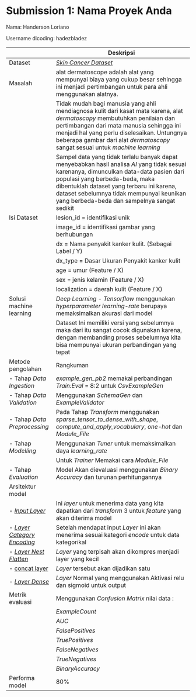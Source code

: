 # Submission 1: Nama Proyek Anda
Nama: Handerson Loriano

Username dicoding: hadezbladez

| | Deskripsi |
| ----------- | ----------- |
| Dataset | [*Skin Cancer Dataset*](https://www.kaggle.com/datasets/farjanakabirsamanta/skin-cancer-dataset) |
| Masalah | alat dermatoscope adalah alat yang mempunyai biaya yang cukup besar sehingga ini menjadi pertimbangan untuk para ahli menggunakan alatnya.|
||Tidak mudah bagi manusia yang ahli mendiagnosa kulit dari kasat mata karena, alat *dermatoscopy* membutuhkan penilaian dan pertimbangan dari mata manusia sehingga ini menjadi hal yang perlu diselesaikan. Untungnya beberapa gambar dari alat *dermatoscopy* sangat sesuai untuk *machine learning*
||Sampel data yang tidak terlalu banyak dapat menyebabkan hasil analisa *AI* yang tidak sesuai karenanya, dimunculkan data-data pasien dari populasi yang berbeda-beda, maka dibentuklah dataset yang terbaru ini karena, dataset sebelumnya tidak mempunyai keunikan yang berbeda-beda dan sampelnya sangat sedikit
|Isi Dataset|lesion_id = identifikasi unik
||image_id = identifikasi gambar yang berhubungan
||dx = Nama penyakit kanker kulit. (Sebagai Label / Y)
||dx_type = Dasar Ukuran Penyakit kanker kulit
||age = umur (Feature / X)
||sex = jenis kelamin (Feature / X)
||localization = daerah kulit (Feature / X)
| Solusi machine learning | *Deep Learning - Tensorflow* menggunakan *hyperparameter* *learning-rate* berupaya memaksimalkan akurasi dari model|
|| Dataset Ini memiliki versi yang sebelumnya maka dari itu sangat cocok digunakan karena, dengan membanding proses sebelumnya kita bisa mempunyai ukuran perbandingan yang tepat
| Metode pengolahan | Rangkuman |
| - Tahap *Data Ingestion*| *example_gen_pb2* memakai perbandingan *Train:Eval* = 8:2 untuk *CsvExampleGen*
| - Tahap *Data Validation*| Menggunakan *SchemaGen* dan *ExampleValidator*
| - Tahap *Data Preprocessing*|Pada Tahap *Transform* menggunakan *sparse_tensor_to_dense_with_shape*, *compute_and_apply_vocabulary*, *one-hot* dan *Module_File*
| - Tahap *Modelling*| Menggunakan *Tuner* untuk memaksimalkan daya *learning_rate*
||Untuk *Trainer* Memakai cara *Module_File* 
|- Tahap *Evaluation*| Model Akan dievaluasi menggunakan *Binary Accuracy* dan turunan perhitungannya
| Arsitektur model | 
|- [*Input Layer*](https://www.tensorflow.org/api_docs/python/tf/keras/layers/InputLayer)| Ini *layer* untuk menerima data yang kita dapatkan dari *transform* 3 untuk *feature* yang akan diterima model
|- [*Layer Category Encoding*](https://www.tensorflow.org/api_docs/python/tf/keras/layers/CategoryEncoding)|Setelah mendapat input *Layer* ini akan menerima sesuai kategori *encode* untuk data kategorikal
|- [*Layer Nest Flatten*](https://www.tensorflow.org/api_docs/python/tf/nest/flatten)| *Layer* yang terpisah akan dikompres menjadi layer yang kecil
|- [concat layer](https://www.tensorflow.org/tfx/tutorials/transform/census)| *Layer* tersebut akan dijadikan satu
|- [*Layer Dense*](https://www.tensorflow.org/api_docs/python/tf/keras/layers/Dense)| *Layer* Normal yang menggunakan Aktivasi relu dan sigmoid untuk output|
| Metrik evaluasi | Menggunakan *Confusion Matrix* nilai data :
||*ExampleCount*
||*AUC*
||*FalsePositives*
||*TruePositives*
||*FalseNegatives*
||*TrueNegatives*
||*BinaryAccuracy*|
| Performa model | 80% |